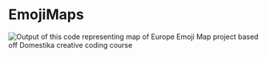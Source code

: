 # EmojiMaps

![Output of this code representing map of Europe](europe.png "Output")
Emoji Map project based off Domestika creative coding course
